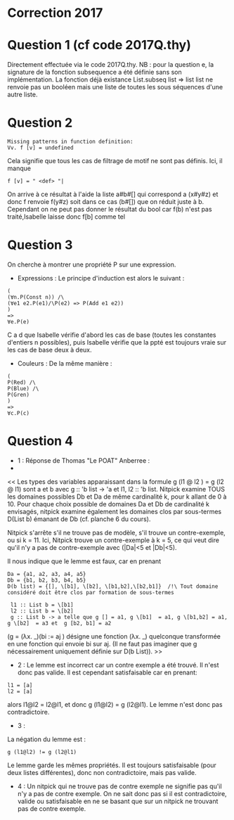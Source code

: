 # Correction 2017

# Question 1 (cf code 2017Q.thy)

Directement effectuée via le code 2017Q.thy.
NB : pour la question e, la signature de la fonction subsequence a été définie sans son implémentation.
La fonction déjà existance List.subseq list => list list ne renvoie pas un booléen mais une liste de toutes les sous séquences d'une autre liste.

# Question 2

```
Missing patterns in function definition:
Vv. f [v] = undefined
```
Cela signifie que tous les cas de filtrage de motif ne sont pas définis.
Ici, il manque 
```
f [v] = " <def> "|
```

On arrive à ce résultat à l'aide la liste a#b#[] qui correspond a (x#y#z) et donc f renvoie f(y#z)
soit dans ce cas (b#[]) que on réduit juste à b. Cependant on ne peut pas donner le résultat du bool car f(b)
n'est pas traité,Isabelle laisse donc f\[b] comme tel

# Question 3

On cherche à montrer une propriété P sur une expression. 

- Expressions : 
Le principe d'induction est alors le suivant : 
```
(
(∀n.P(Const n)) /\ 
(∀e1 e2.P(e1)/\P(e2) => P(Add e1 e2))
)
=> 
∀e.P(e)
```

C a d que Isabelle vérifie d'abord les cas de base (toutes les constantes d'entiers n possibles), 
puis Isabelle vérifie que la ppté est toujours vraie sur les cas de base deux à deux.

- Couleurs :
De la même manière : 
```
(
P(Red) /\
P(Blue) /\
P(Gren)
)
=>
∀c.P(c)
```

# Question 4

- 1 : Réponse de Thomas "Le POAT" Anberree :
- 
<< Les types des variables apparaissant dans la formule g (l1 @ l2 ) = g (l2 @ l1) sont a et b avec g :: 'b list -> 'a et  l1, l2 :: 'b list.
Nitpick examine TOUS les domaines possibles Db et Da de même cardinalité k, pour k allant de 0 à 10. Pour chaque choix possible de domaines Da et Db de cardinalité k envisagés, nitpick examine également les domaines clos par sous-termes D(List b) émanant de Db (cf. planche 6 du cours).

Nitpick s'arrête s'il ne trouve pas de modèle, s'il trouve un contre-exemple, ou si k = 11. Ici, Nitpick trouve un contre-exemple à k = 5, ce qui veut dire qu'il n'y a pas de contre-exemple avec (|Da|<5 et |Db|<5).
 
Il nous indique que le lemme est faux, car en prenant
```
Da = {a1, a2, a3, a4, a5}
Db = {b1, b2, b3, b4, b5}
D(b list) = {[], \[b1], \[b2], \[b1,b2],\[b2,b1]}  /!\ Tout domaine considéré doit être clos par formation de sous-termes

 l1 :: List b = \[b1]
 l2 :: List b = \[b2]
 g :: List b -> a telle que g [] = a1, g \[b1]  = a1, g \[b1,b2] = a1, g \[b2]  = a3 et  g [b2, b1] = a2
```
(g = (λx. _)(bi := aj ) désigne une fonction  (λx. _) quelconque transformée en une fonction qui envoie bi sur aj. (Il ne faut pas imaginer que g nécessairement uniquement définie sur D(b List)). >>

- 2 : 
Le lemme est incorrect car un contre exemple a été trouvé. Il n'est donc pas valide.
Il est cependant satisfaisable car en prenant: 
```
l1 = [a]
l2 = [a]
``` 
alors l1@l2 = l2@l1, et donc g (l1@l2) = g (l2@l1).
Le lemme n'est donc pas contradictoire.

- 3 :

La négation du lemme est : 
```
g (l1@l2) != g (l2@l1)
```

Le lemme garde les mêmes propriétés. Il est toujours satisfaisable (pour deux listes différentes), donc non contradictoire, mais pas valide. 

- 4 :
Un nitpick qui ne trouve pas de contre exemple ne signifie pas qu'il n'y a pas de contre exemple. On ne sait donc pas si il est contradictoire, valide ou satisfaisable en ne se basant que sur un nitpick ne trouvant pas de contre exemple.
